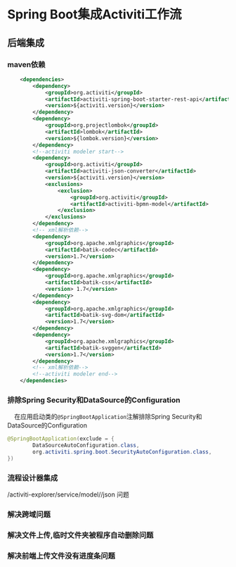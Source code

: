 # Spring Boot集成Activiti工作流 <!-- {docsify-ignore-all} -->


## 后端集成


### maven依赖


```xml
    <dependencies>
        <dependency>
            <groupId>org.activiti</groupId>
            <artifactId>activiti-spring-boot-starter-rest-api</artifactId>
            <version>${activiti.version}</version>
        </dependency>
        <dependency>
            <groupId>org.projectlombok</groupId>
            <artifactId>lombok</artifactId>
            <version>${lombok.version}</version>
        </dependency>
        <!--activiti modeler start-->
        <dependency>
            <groupId>org.activiti</groupId>
            <artifactId>activiti-json-converter</artifactId>
            <version>${activiti.version}</version>
            <exclusions>
                <exclusion>
                    <groupId>org.activiti</groupId>
                    <artifactId>activiti-bpmn-model</artifactId>
                </exclusion>
            </exclusions>
        </dependency>
        <!-- xml解析依赖-->
        <dependency>
            <groupId>org.apache.xmlgraphics</groupId>
            <artifactId>batik-codec</artifactId>
            <version>1.7</version>
        </dependency>
        <dependency>
            <groupId>org.apache.xmlgraphics</groupId>
            <artifactId>batik-css</artifactId>
            <version> 1.7</version>
        </dependency>
        <dependency>
            <groupId>org.apache.xmlgraphics</groupId>
            <artifactId>batik-svg-dom</artifactId>
            <version>1.7</version>
        </dependency>
        <dependency>
            <groupId>org.apache.xmlgraphics</groupId>
            <artifactId>batik-svggen</artifactId>
            <version>1.7</version>
        </dependency>
        <!-- xml解析依赖-->
        <!--activiti modeler end-->
    </dependencies>
```

### 排除Spring Security和DataSource的Configuration

&nbsp; &nbsp; 在应用启动类的`@SpringBootApplication`注解排除Spring Security和DataSource的Configuration


```java
@SpringBootApplication(exclude = {
        DataSourceAutoConfiguration.class,
        org.activiti.spring.boot.SecurityAutoConfiguration.class,
})
```

### 流程设计器集成

/activiti-explorer/service/model//json 问题



### 解决跨域问题

### 解决文件上传,临时文件夹被程序自动删除问题

### 解决前端上传文件没有进度条问题